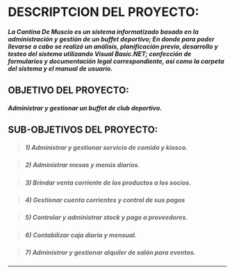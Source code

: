 # DESCRIPTCION DEL PROYECTO:
##### La Cantina De Muscio es un sistema informatizado basado en la administración y gestión de un buffet deportivo; En donde para poder llevarse a cabo se realizó un análisis, planificación previo, desarrollo y testeo del sistema utilizando Visual Basic.NET; confección de formularios y documentación legal correspondiente, así como la carpeta del sistema y el manual de usuario.

## OBJETIVO DEL PROYECTO:
#####  Administrar y gestionar un buffet de club deportivo.

## SUB-OBJETIVOS DEL PROYECTO:

> ##### 1) Administrar y gestionar servicio de comida y kiosco. 

> ##### 2) Administrar mesas y menús diarios. 

> ##### 3) Brindar venta corriente de los productos a los socios. 

> ##### 4) Gestionar cuenta corrientes y control de sus pagos

> ##### 5) Controlar y administrar stock y pago a proveedores. 

> ##### 6) Contabilizar caja diaria y mensual.

> ##### 7) Administrar y gestionar alquiler de salón para eventos.

------------

